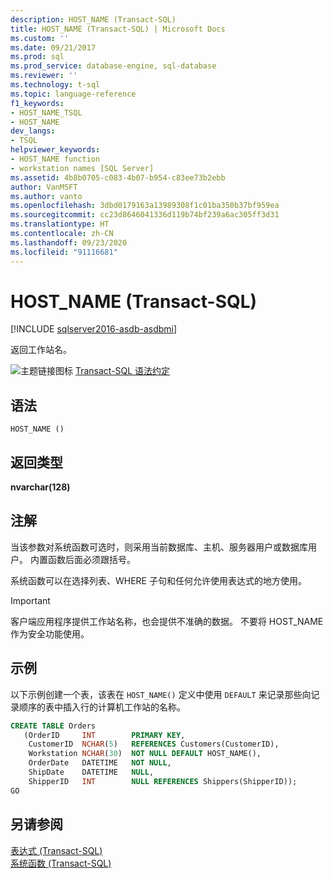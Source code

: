 ```yaml
---
description: HOST_NAME (Transact-SQL)
title: HOST_NAME (Transact-SQL) | Microsoft Docs
ms.custom: ''
ms.date: 09/21/2017
ms.prod: sql
ms.prod_service: database-engine, sql-database
ms.reviewer: ''
ms.technology: t-sql
ms.topic: language-reference
f1_keywords:
- HOST_NAME_TSQL
- HOST_NAME
dev_langs:
- TSQL
helpviewer_keywords:
- HOST_NAME function
- workstation names [SQL Server]
ms.assetid: 4b8b0705-c083-4b07-b954-c83ee73b2ebb
author: VanMSFT
ms.author: vanto
ms.openlocfilehash: 3dbd0179163a13989308f1c01ba350b37bf959ea
ms.sourcegitcommit: cc23d8646041336d119b74bf239a6ac305ff3d31
ms.translationtype: HT
ms.contentlocale: zh-CN
ms.lasthandoff: 09/23/2020
ms.locfileid: "91116681"
---
```

# <a name="host_name-transact-sql"></a>HOST_NAME (Transact-SQL)

[!INCLUDE [sqlserver2016-asdb-asdbmi](../../includes/applies-to-version/sqlserver2016-asdb-asdbmi.md)]

  返回工作站名。  
  
 ![主题链接图标](../../database-engine/configure-windows/media/topic-link.gif "“主题链接”图标") [Transact-SQL 语法约定](../../t-sql/language-elements/transact-sql-syntax-conventions-transact-sql.md)  
  
## <a name="syntax"></a>语法  
  
```syntaxsql
HOST_NAME ()  
```  

## <a name="return-types"></a>返回类型
 **nvarchar(128)**  
  
## <a name="remarks"></a>注解  
 当该参数对系统函数可选时，则采用当前数据库、主机、服务器用户或数据库用户。 内置函数后面必须跟括号。  
  
 系统函数可以在选择列表、WHERE 子句和任何允许使用表达式的地方使用。  
  
> [!IMPORTANT]  
>  客户端应用程序提供工作站名称，也会提供不准确的数据。 不要将 HOST_NAME 作为安全功能使用。  
  
## <a name="examples"></a>示例  
 以下示例创建一个表，该表在 `HOST_NAME()` 定义中使用 `DEFAULT` 来记录那些向记录顺序的表中插入行的计算机工作站的名称。  
  
```sql  
CREATE TABLE Orders  
   (OrderID     INT        PRIMARY KEY,  
    CustomerID  NCHAR(5)   REFERENCES Customers(CustomerID),  
    Workstation NCHAR(30)  NOT NULL DEFAULT HOST_NAME(),  
    OrderDate   DATETIME   NOT NULL,  
    ShipDate    DATETIME   NULL,  
    ShipperID   INT        NULL REFERENCES Shippers(ShipperID));  
GO  
```  
  
## <a name="see-also"></a>另请参阅  
 [表达式 (Transact-SQL)](../../t-sql/language-elements/expressions-transact-sql.md)   
 [系统函数 (Transact-SQL)](../../relational-databases/system-functions/system-functions-category-transact-sql.md)  
  
  
